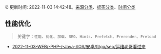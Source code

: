 :alarm_clock: 更新时间: 2022-11-03 14:42:48。[来源分类](../README.md)、[标签分类](../TAGS.md)、[时间分类](../TIMELINE.md)

## 性能优化


> 关键字：`性能`、`优化`、`加载`、`SEO`、`Hints`、`Prefetch`、`Prerender`、`Preload`



- [2022-11-03-WEB/-PHP-/-Java-/IOS/安卓/fl/go/seo/运维老哥看过来](https://www.v2ex.com/t/892450) 